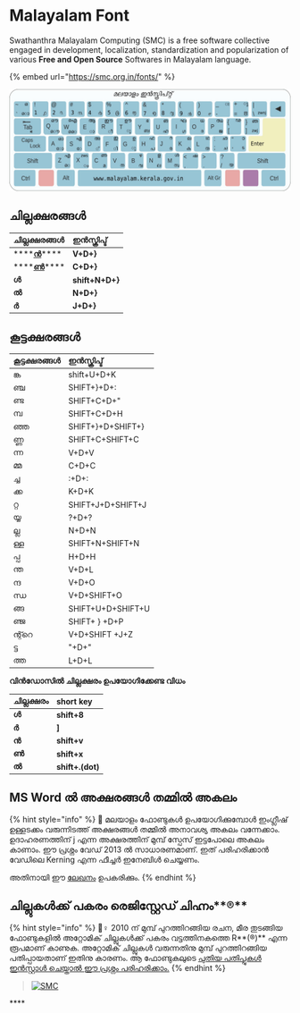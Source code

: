 # Malayalam Font

Swathanthra Malayalam Computing \(SMC\) is a free software collective engaged in development, localization, standardization and popularization of various **Free and Open Source** Softwares in Malayalam language.

{% embed url="https://smc.org.in/fonts/" %}

![](../.gitbook/assets/inscript.jpg)

## ചില്ലക്ഷരങ്ങൾ

| ചില്ലക്ഷരങ്ങൾ | ഇൻസ്ക്രിപ്ട് |
| :--- | :--- |
| \*\*\*\*[**ൻ**](https://learn.smc.org.in/letter/%E0%B5%BB)\*\*\*\* | **V+D+}** |
| \*\*\*\*[**ൺ**](https://learn.smc.org.in/letter/%E0%B5%BA)\*\*\*\* | **C+D+}** |
| **ൾ** | **shift+N+D+}** |
| **ൽ** | **N+D+}** |
| **ർ** | **J+D+}** |

## കൂട്ടക്ഷരങ്ങൾ

| കൂട്ടക്ഷരങ്ങൾ | ഇൻസ്ക്രിപ്ട് |
| :--- | :--- |
| ങ്ക | shift+U+D+K |
| ഞ്ച | SHIFT+}+D+: |
| ണ്ട | SHIFT+C+D+" |
| മ്പ | SHIFT+C+D+H |
| ഞ്ഞ | SHIFT+}+D+SHIFT+} |
| ണ്ണ | SHIFT+C+SHIFT+C |
| ന്ന | V+D+V |
| മ്മ | C+D+C |
| ച്ച | :+D+: |
| ക്ക | K+D+K |
| റ്റ | SHIFT+J+D+SHIFT+J |
| യ്യ | ?+D+? |
| ല്ല | N+D+N |
| ള്ള | SHIFT+N+SHIFT+N |
| പ്പ | H+D+H |
| ന്ത | V+D+L |
| ന്ദ | V+D+O |
| ന്ധ | V+D+SHIFT+O |
| ങ്ങ | SHIFT+U+D+SHIFT+U |
| ഞ്ജ | SHIFT+ } +D+P |
| ന്റ്റെ | V+D+SHIFT +J+Z |
| ട്ട | "+D+" |
| ത്ത | L+D+L |

**വിൻഡോസിൽ ചില്ലക്ഷരം ഉപയോഗിക്കേണ്ട വിധം**

| **ചില്ലക്ഷരം** | **short key** |
| :--- | :--- |
| **ൾ** | **shift+8** |
| **ർ** | **\]** |
| **ൻ** | **shift+v** |
| **ൺ** | **shift+x** |
| **ൽ** | **shift+.\(dot\)** |

## MS Word ൽ അക്ഷരങ്ങൾ തമ്മിൽ അകലം

{% hint style="info" %}
👮 മലയാളം ഫോണ്ടുകൾ ഉപയോഗിക്കുമ്പോൾ ഇംഗ്ലീഷ് ഉള്ളടക്കം വരുന്നിടത്ത് അക്ഷരങ്ങൾ തമ്മിൽ അനാവശ്യ അകലം വന്നേക്കാം. ഉദാഹരണത്തിന് j എന്ന അക്ഷരത്തിന് മുമ്പ് സ്പേസ് ഇട്ടപോലെ അകലം കാണാം. ഈ പ്രശ്നം വേഡ് 2013 ൽ സാധാരണമാണ്. ഇത് പരിഹരിക്കാൻ വേഡിലെ Kerning എന്ന ഫീച്ചർ ഇനേബിൾ ചെയ്യണം.

 അതിനായി ഈ [ലേഖനം](https://www.dummies.com/software/microsoft-office/word/how-to-enable-kerning-in-word-2013-documents/) ഉപകരിക്കും.
{% endhint %}

## ചില്ലുകൾക്ക് പകരം രെജിസ്റ്റേഡ് ചിഹ്നം**®**

{% hint style="info" %}
💂♀  2010 ന് മുമ്പ് പുറത്തിറങ്ങിയ രചന, മീര തുടങ്ങിയ ഫോണ്ടുകളിൽ അറ്റോമിക് ചില്ലുകൾക്ക് പകരം വട്ടത്തിനകത്തെ R**\(®\)** എന്ന രൂപമാണ് കാണുക. അറ്റോമിക് ചില്ലുകൾ വരുന്നതിനു മുമ്പ് പുറത്തിറങ്ങിയ പതിപ്പായതാണ് ഇതിനു കാരണം. ആ ഫോണ്ടുകലുടെ [പുതിയ പതിപ്പുകൾ ഇൻസ്റ്റാൾ ചെയ്താൽ ഈ പ്രശ്നം പരിഹരിക്കാം.](https://smc.org.in/fonts/)
{% endhint %}

> [![SMC](https://img.shields.io/badge/Courtesy-Swathanthra%20Malayalam%20Computing-3797a4)](https://smc.org.in/)





\*\*\*\*

